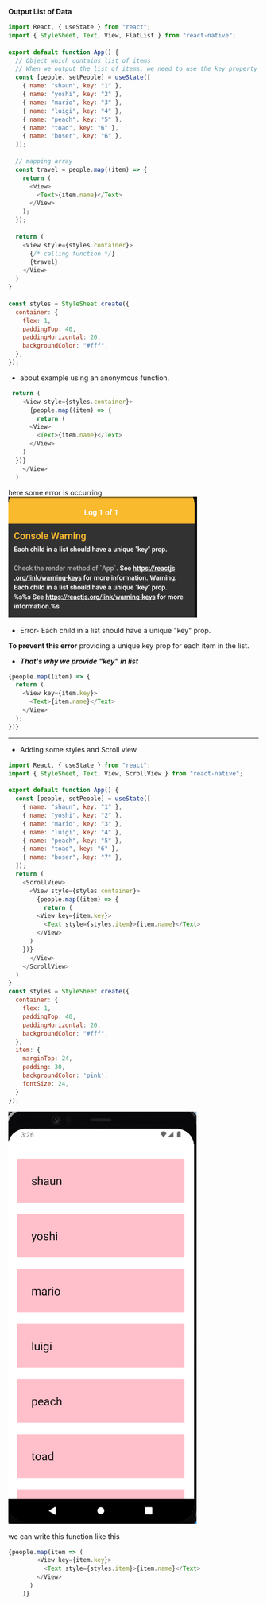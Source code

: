 **Output List of Data**
```js
import React, { useState } from "react";
import { StyleSheet, Text, View, FlatList } from "react-native";

export default function App() {
  // Object which contains list of items
  // When we output the list of items, we need to use the key property to identify each item uniquely.
  const [people, setPeople] = useState([
    { name: "shaun", key: "1" },
    { name: "yoshi", key: "2" },
    { name: "mario", key: "3" },
    { name: "luigi", key: "4" },
    { name: "peach", key: "5" },
    { name: "toad", key: "6" },
    { name: "boser", key: "6" },
  ]);

  // mapping array
  const travel = people.map((item) => {
    return (
      <View>
        <Text>{item.name}</Text>
      </View>
    );
  });

  return (
    <View style={styles.container}>
      {/* calling function */}
      {travel}
    </View>
  )
}

const styles = StyleSheet.create({
  container: {
    flex: 1,
    paddingTop: 40,
    paddingHorizontal: 20,
    backgroundColor: "#fff",
  },
});
```
* about example using an anonymous function.
```js
 return (
    <View style={styles.container}>
      {people.map((item) => {
        return (
      <View>
        <Text>{item.name}</Text>
      </View>
    )
  })}
    </View>
  )
```
here some error is occurring
![](./images/Screenshot%202023-09-18%20143254.png)

* Error- Each child in a list should have a unique "key" prop.

**To prevent this error** providing a unique key prop for each item in the list.
* ***That's why we provide "key" in list***
```js
{people.map((item) => {
  return (
    <View key={item.key}>
      <Text>{item.name}</Text>
    </View>
  );
})}
```
<hr>

* Adding some styles and Scroll view
```js
import React, { useState } from "react";
import { StyleSheet, Text, View, ScrollView } from "react-native";

export default function App() {
  const [people, setPeople] = useState([
    { name: "shaun", key: "1" },
    { name: "yoshi", key: "2" },
    { name: "mario", key: "3" },
    { name: "luigi", key: "4" },
    { name: "peach", key: "5" },
    { name: "toad", key: "6" },
    { name: "boser", key: "7" },
  ]);
  return (
    <ScrollView>
      <View style={styles.container}>
        {people.map((item) => {
          return (
        <View key={item.key}>
          <Text style={styles.item}>{item.name}</Text>
        </View>
      )
    })}
      </View>
    </ScrollView>
  )
}
const styles = StyleSheet.create({
  container: {
    flex: 1,
    paddingTop: 40,
    paddingHorizontal: 20,
    backgroundColor: "#fff",
  },
  item: {
    marginTop: 24,
    padding: 30,
    backgroundColor: 'pink',
    fontSize: 24,
  }
});

```

![](images/Screenshot%202023-09-18%20153403.png)


we can write this function like this
```js
{people.map(item => (
        <View key={item.key}>
          <Text style={styles.item}>{item.name}</Text>
        </View>
      )
    )}
```
